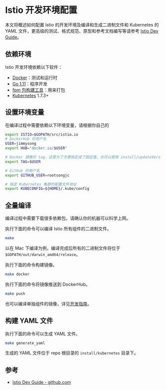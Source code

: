 # Istio 开发环境配置

本文将概述如何配置 Istio 的开发环境及编译和生成二进制文件和 Kubernetes 的 YAML 文件，更高级的测试、格式规范、原型和参考文档编写等请参考 [Istio  Dev Guide](https://github.com/istio/istio/wiki/Dev-Guide)。

## 依赖环境

Istio 开发环境依赖以下软件：

- [Docker](https://docs.docker.com/install/)：测试和运行时
- [Go 1.11](https://golang.org)：程序开发
- [fpm 包构建工具](https://fpm.readthedocs.io/en/latest/intro.html)：用来打包
- [Kubernetes](https://jimmysong.io/kubernetes-handbook) 1.7.3+

## 设置环境变量

在编译过程中需要依赖以下环境变量，请根据你自己的

```bash
export ISTIO=$GOPATH/src/istio.io
# DockerHub 的用户名
USER=jimmysong
export HUB="docker.io/$USER"

# Docker 镜像的 tag，这里为了方便指定成了固定值，也可以使用 install/updateVersion.sh 来生成 tag
export TAG=$USER

# GitHub 的用户名
export GITHUB_USER=rootsongjc

# 指定 Kubernetes 集群的配置文件地址
export KUBECONFIG=${HOME}/.kube/config
```

## 全量编译

编译过程中需要下载很多依赖包，请确认你的机器可以科学上网。

执行下面的命令可以编译 Istio 所有组件的二进制文件。

```bash
make
```

以在 Mac 下编译为例，编译完成后所有的二进制文件将位于 `$GOPATH/out/darwin_amd64/release`。

执行下面的命令构建镜像。

```bash
make docker
```

执行下面的命令将镜像推送到 DockerHub。

```bash
make push
```

也可以编译单独组件的镜像，详见[开发指南](https://github.com/istio/istio/wiki/Dev-Guide)。

## 构建 YAML 文件

执行下面的命令可以生成 YAML 文件。

```bash
make generate_yaml
```

生成的 YAML 文件位于 repo 根目录的 `install/kubernetes` 目录下。

## 参考

- [Istio Dev Guide - github.com](https://github.com/istio/istio/wiki/Dev-Guide)
